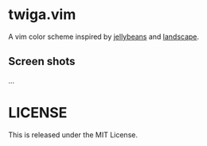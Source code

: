 # twiga.vim

A vim color scheme inspired by [jellybeans][] and [landscape][].

## Screen shots

...

# LICENSE

This is released under the MIT License.

[jellybeans]: https://github.com/nanotech/jellybeans.vim
[landscape]: https://github.com/itchyny/landscape.vim
